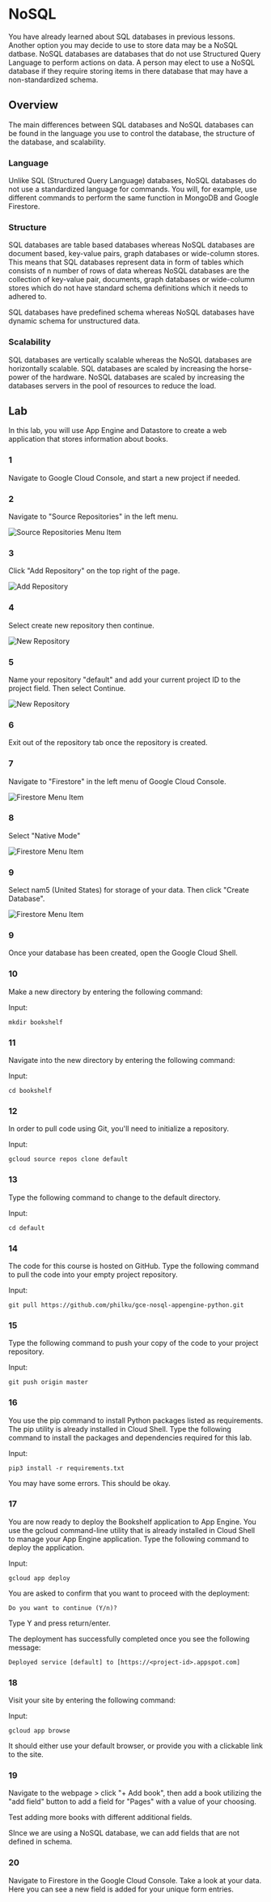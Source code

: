 # NoSQL
You have already learned about SQL databases in previous lessons. Another
option you may decide to use to store data may be a NoSQL datbase.
NoSQL databases are databases that do not use Structured Query Language
to perform actions on data. A person may elect to use a NoSQL database
if they require storing items in there database that may have a non-standardized
schema.

## Overview
The main differences between SQL databases and NoSQL databases can be found
in the language you use to control the database, the structure of the database,
and scalability.

### Language
Unlike SQL (Structured Query Language) databases, NoSQL databases do not
use a standardized language for commands. You will, for example, use
different commands to perform the same function in MongoDB and Google
Firestore.

### Structure
SQL databases are table based databases whereas NoSQL databases are document based, key-value pairs, graph databases or wide-column stores. This means that SQL databases represent data in form of tables which consists of n number of rows of data whereas NoSQL databases are the collection of key-value pair, documents, graph databases or wide-column stores which do not have standard schema definitions which it needs to adhered to.

SQL databases have predefined schema whereas NoSQL databases have dynamic schema for unstructured data.

### Scalability
SQL databases are vertically scalable whereas the NoSQL databases are horizontally scalable. SQL databases are scaled by increasing the horse-power of the hardware. NoSQL databases are scaled by increasing the databases servers in the pool of resources to reduce the load.

## Lab
In this lab, you will use App Engine and Datastore to create a web application
that stores information about books.

### 1
Navigate to Google Cloud Console, and start a new project if needed.

### 2
Navigate to "Source Repositories" in the left menu.

![Source Repositories Menu Item](https://github.com/philku/uconn-googleCloud/img/class_07_01.png)

### 3
Click "Add Repository" on the top right of the page.

![Add Repository](https://github.com/philku/uconn-googleCloud/img/class_07_02.png)

### 4
Select create new repository then continue.

![New Repository](https://github.com/philku/uconn-googleCloud/img/class_07_03.png)

### 5
Name your repository "default" and add your current project ID to the project field. Then select Continue.

![New Repository](https://github.com/philku/uconn-googleCloud/img/class_07_04.png)

### 6
Exit out of the repository tab once the repository is created.

### 7
Navigate to "Firestore" in the left menu of Google Cloud Console.

![Firestore Menu Item](https://github.com/philku/uconn-googleCloud/img/class_07_05.png)

### 8
Select "Native Mode"

![Firestore Menu Item](https://github.com/philku/uconn-googleCloud/img/class_07_06.png)


### 9
Select nam5 (United States) for storage of your data. Then click "Create Database".

![Firestore Menu Item](https://github.com/philku/uconn-googleCloud/img/class_07_07.png)

### 9
Once your database has been created, open the Google Cloud Shell.

### 10
Make a new directory by entering the following command:

Input:
```
mkdir bookshelf
```

### 11
Navigate into the new directory by entering the following command:

Input:
```
cd bookshelf
```

### 12
In order to pull code using Git, you'll need to initialize a repository.

Input:
```
gcloud source repos clone default
```


### 13
Type the following command to change to the default directory.

Input:
```
cd default
```


### 14
The code for this course is hosted on GitHub. Type the following command to pull the code into your empty project repository.

Input:
```
git pull https://github.com/philku/gce-nosql-appengine-python.git
```


### 15
Type the following command to push your copy of the code to your project repository.

Input:
```
git push origin master
```


### 16
You use the pip command to install Python packages listed as requirements. The pip utility is already installed in Cloud Shell. Type the following command to install the packages and dependencies required for this lab.

Input:
```
pip3 install -r requirements.txt
```

You may have some errors. This should be okay.

### 17
You are now ready to deploy the Bookshelf application to App Engine. You use the gcloud command-line utility that is already installed in Cloud Shell to manage your App Engine application. Type the following command to deploy the application.

Input:
```
gcloud app deploy
```

You are asked to confirm that you want to proceed with the deployment:

```Do you want to continue (Y/n)?```

Type Y and press return/enter.

The deployment has successfully completed once you see the following message:

```Deployed service [default] to [https://<project-id>.appspot.com]```


### 18
Visit your site by entering the following command:

Input:
```
gcloud app browse
```

It should either use your default browser, or provide you with a clickable link to the site.

### 19
Navigate to the webpage > click "+ Add book", then add a book utilizing the "add field" button to add a field for "Pages" with a value of your choosing.

Test adding more books with different additional fields.

SInce we are using a NoSQL database, we can add fields that are not defined in schema.

### 20
Navigate to Firestore in the Google Cloud Console. Take a look at your data. Here you can see a new field is added for your unique form entries.
